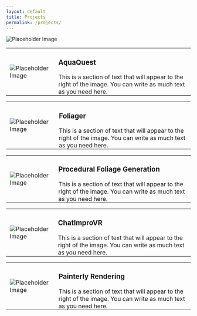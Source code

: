```yaml
---
layout: default
title: Projects
permalink: /projects/
---
```


<img src="https://via.placeholder.com/1584x396" alt="Placeholder Image">

<!-- AquaQuest -->
<table style="border-collapse: collapse; border: none;">
  <tr style="border: none;">
    <td style="border: none; padding: 0 10px;">
      <img src="https://via.placeholder.com/500" alt="Placeholder Image">
    </td>
    <td style="border: none; padding: 0 10px;">
      <h3> AquaQuest </h3>
      This is a section of text that will appear to the right of the image. You can write as much text as you need here.
    </td>
  </tr>
</table>

<!-- Foliager -->
<table style="border-collapse: collapse; border: none;">
  <tr style="border: none;">
    <td style="border: none; padding: 0 10px;">
      <img src="https://via.placeholder.com/500" alt="Placeholder Image">
    </td>
    <td style="border: none; padding: 0 10px;">
      <h3> Foliager </h3>
      This is a section of text that will appear to the right of the image. You can write as much text as you need here.
    </td>
  </tr>
</table>

<!-- PCG for Flight Simulation -->
<table style="border-collapse: collapse; border: none;">
  <tr style="border: none;">
    <td style="border: none; padding: 0 10px;">
      <img src="https://via.placeholder.com/500" alt="Placeholder Image">
    </td>
    <td style="border: none; padding: 0 10px;">
      <h3> Procedural Foliage Generation </h3>
      This is a section of text that will appear to the right of the image. You can write as much text as you need here.
    </td>
  </tr>
</table>

<!-- ChatImproVR -->
<table style="border-collapse: collapse; border: none;">
  <tr style="border: none;">
    <td style="border: none; padding: 0 10px;">
      <img src="https://via.placeholder.com/500" alt="Placeholder Image">
    </td>
    <td style="border: none; padding: 0 10px;">
      <h3> ChatImproVR </h3>
      This is a section of text that will appear to the right of the image. You can write as much text as you need here.
    </td>
  </tr>
</table>

<!-- Painterly Rendering Thesis -->
<table style="border-collapse: collapse; border: none;">
  <tr style="border: none;">
    <td style="border: none; padding: 0 10px;">
      <img src="https://via.placeholder.com/500" alt="Placeholder Image">
    </td>
    <td style="border: none; padding: 0 10px;">
      <h3> Painterly Rendering </h3>
      This is a section of text that will appear to the right of the image. You can write as much text as you need here.
    </td>
  </tr>
</table>